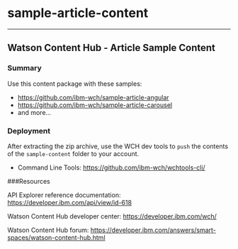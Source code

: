 # sample-article-content
------------------------
## Watson Content Hub - Article Sample Content

### Summary
Use this content package with these samples:
+ https://github.com/ibm-wch/sample-article-angular
+ https://github.com/ibm-wch/sample-article-carousel
+ and more...

### Deployment
After extracting the zip archive, use the WCH dev tools to `push` the contents of the `sample-content` folder to your account.
+ Command Line Tools: https://github.com/ibm-wch/wchtools-cli/

###Resources

API Explorer reference documentation: https://developer.ibm.com/api/view/id-618

Watson Content Hub developer center: https://developer.ibm.com/wch/

Watson Content Hub forum: https://developer.ibm.com/answers/smart-spaces/watson-content-hub.html
